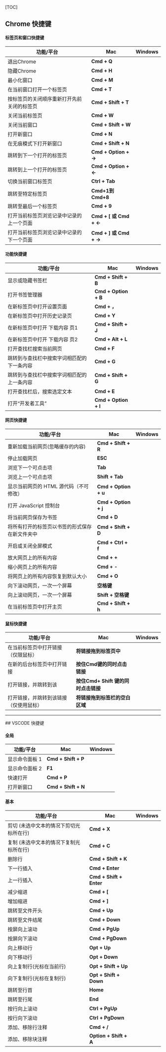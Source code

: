 [TOC]

## Chrome 快捷键

#### 标签页和窗口快捷键

|                功能/平台               |          Mac          |         Windows        |
|                  ---                  |         ---           |            ---         |
|               退出Chrome              |       **Cmd + Q**      |                        |
|               隐藏Chrome              |      **Cmd + H**       |                        |
|                最小化窗口              |      **Cmd + M**       |                        |
|           在当前窗口打开一个标签页        |       **Cmd + T**     |                        |
|  按标签页的关闭顺序重新打开先前关闭的标签页  |  **Cmd + Shift + T**  |                        |
|               关闭当前标签页            |       **Cmd + W**     |                        |
|                关闭当前窗口            |  **Cmd + Shift + W**  |                        |
|                 打开新窗口             |       **Cmd + N**     |                        |
|           在无痕模式下打开新窗口         |  **Cmd + Shift + N**  |                        |
|          跳转到下一个打开的标签页        | **Cmd + Option + ->** |                        |
|          跳转到上一个打开的标签页        | **Cmd + Option + <-** |                        |
|             切换当前窗口标签页          |    **Ctrl + Tab**     |                        |
|             跳转至特定标签页            |    **Cmd+1到Cmd+8**   |                        |
|             跳转至最后一个标签页        |      **Cmd + 9**      |                        |
|  打开当前标签页浏览记录中记录的上一个页面   | **Cmd + [ 或 Cmd + <-**|                        |
|  打开当前标签页浏览记录中记录的下一个页面   | **Cmd + ] 或 Cmd + ->**|                        |

#### 功能快捷键

|                功能/平台               |          Mac          |         Windows        |
|                  ---                  |         ---           |            ---         |
|             显示或隐藏书签栏            |   **Cmd + Shift + B**  |                        |
|              打开书签管理器             | **Cmd + Option + B**  |                        |
|         在新标签页中打开设置页面          |      **Cmd + ，**     |                        |
|         在新标签页中打开历史记录页        |       **Cmd + Y**     |                        |
|        在新标签页中打开 下载内容 页1      |  **Cmd + Shift + J**  |                        |
|        在新标签页中打开 下载内容 页2      |   **Cmd + Alt + L**   |                        |
|           打开查找栏搜索当前网页         |      **Cmd + F**      |                        |
|  跳转到与查找栏中搜索字词相匹配的下一条内容  |      **Cmd + G**      |                        |
|  跳转到与查找栏中搜索字词相匹配的上一条内容  |  **Cmd + Shift + G** |                        |
|         打开查找栏后，搜索选定文本        |       **Cmd + E**     |                        |
|                 打开“开发者工具”        | **Cmd + Option + I**  |                        |

#### 网页快捷键

|                功能/平台               |          Mac          |         Windows        |
|                  ---                  |         ---           |            ---         |
|       重新加载当前网页(忽略缓存的内容)     |   **Cmd + Shift + R**  |                        |
|             停止加载网页                |         **ESC**        |                        |
|            浏览下一个可点击项            |         **Tab**        |                        |
|            浏览上一个可点击项            |    **Shift + Tab**     |                        |
|  显示当前网页的 HTML 源代码（不可修改）    |  **Cmd + Option + u**  |                        |
|         打开 JavaScript 控制台         |  **Cmd + Option + j**  |                        |
|          将当前网页保存为书签           |      **Cmd + D**       |                        |
|将所有打开的标签页以书签的形式保存在新文件夹中|   **Cmd + Shift + D**  |                        |
|           开启或关闭全屏模式            |   **Cmd + Ctrl + f**   |                        |
|           放大网页上的所有内容          |        **Cmd + +**     |                        |
|           缩小网页上的所有内容          |        **Cmd + -**     |                        |
|      将网页上的所有内容恢复到默认大小     |        **Cmd + O**     |                        |
|         向下滚动网页，一次一个屏幕       |          **空格键**     |                        |
|         向上滚动网页，一次一个屏幕       |   **Shift + 空格键**    |                        |
|         在当前标签页中打开主页          |   **Cmd + Shift + h**  |                        |

#### 鼠标快捷键

|                功能/平台               |          Mac          |         Windows        |
|                  ---                 |         ---           |            ---         |
|     在当前标签页中打开链接（仅限鼠标）     |   **将链接拖到标签页中** |                        |
|       在新的后台标签页中打开链接         |**按住Cmd键的同时点击链接**|                        |
|         打开链接，并跳转到该        |**按住Cmd+ Shift 键的同时点击链接**|                    |
| 打开链接，并跳转到该链接（仅使用鼠标）    |**将链接拖到标签栏的空白区域**|                       |

<hr />
## VSCODE 快捷键

#### 全局

|                功能/平台               |          Mac          |         Windows        |
|                  ---                  |         ---           |            ---         |
|              显示命令面板  1            |  **Cmd + Shift + P**  |                        |
|              显示命令面板  2            |        **F1**         |                        |
|               快速打开                 |      **Cmd + P**       |                        |
|              打开新窗口                |    **Cmd + Shift + N** |                        |

#### 基本
|                功能/平台                    |          Mac                |         Windows        |
|                  ---                       |         ---                 |            ---         |
|    剪切 (未选中文本的情况下剪切光标所在行)    |    **Cmd + X**               |                       |
|    复制 (未选中文本的情况下复制光标所在行)     |    **Cmd + C**               |                       |
|               删除行                        |    **Cmd + Shift + K**        |                       |
|             下一行插入                       |    **Cmd + Enter**            |                       |
|             上一行插入                       |    **Cmd + Shift + Enter**    |                       |
|              减少缩进                        |    **Cmd + [**                 |                      |
|              增加缩进                        |    **Cmd + ]**                 |                      |
|       跳转至文件开头                          |    **Cmd + Up**               |                       |
|       跳转至文件结尾                          |    **Cmd + Down**             |                       |
|       按屏向上滚动                           |     **Cmd + PgUp**           |                       |
|       按屏向下滚动                           |     **Cmd + PgDown**         |                       |
|             向上移动行                       |    **Opt + Up**              |                       |
|             向下移动行                       |    **Opt + Down**            |                       |
|             向上复制行(光标在当前行)           |    **Opt + Shift + Up**      |                       |
|             向下复制行(光标在复制行)           |    **Opt + Shift + Down**    |                       |
|       跳转至行首                             |    **Home**                    |                      |
|       跳转至行尾                             |    **End**                     |                      |
|       按行向上滚动                           |     **Ctrl + PgUp**             |                      |
|       按行向下滚动                           |     **Ctrl + PgDown**           |                      |
|       添加、移除行注释                       |     **Cmd + /**                  |                      |
|       添加、移除块注释                       | **Option + Shift + A**           |                      |

